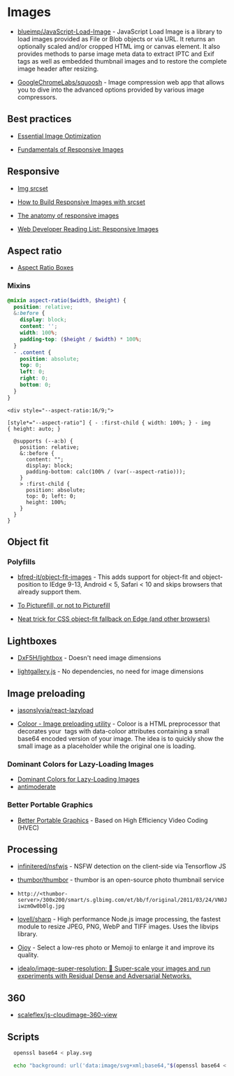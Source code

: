 # Images

- [blueimp/JavaScript-Load-Image](https://github.com/blueimp/JavaScript-Load-Image) - JavaScript Load Image is a library to load images provided as File or Blob objects or via URL. It returns an optionally scaled and/or cropped HTML img or canvas element. It also provides methods to parse image meta data to extract IPTC and Exif tags as well as embedded thumbnail images and to restore the complete image header after resizing.

- [GoogleChromeLabs/squoosh](https://github.com/GoogleChromeLabs/squoosh) - Image compression web app that allows you to dive into the advanced options provided by various image compressors.

## Best practices

- [Essential Image Optimization](https://images.guide/)

- [Fundamentals of Responsive Images](https://www.lullabot.com/articles/fundamentals-of-responsive-images)

## Responsive

- [Img srcset](https://css-tricks.com/responsive-images-youre-just-changing-resolutions-use-srcset/)

- [How to Build Responsive Images with srcset](https://www.sitepoint.com/how-to-build-responsive-images-with-srcset/)

- [The anatomy of responsive images](https://jakearchibald.com/2015/anatomy-of-responsive-images/)

- [Web Developer Reading List: Responsive Images](http://thenewcode.com/1177/Web-Developer-Reading-List-Responsive-Images)

## Aspect ratio

- [Aspect Ratio Boxes](https://css-tricks.com/aspect-ratio-boxes/)

### Mixins

```scss
@mixin aspect-ratio($width, $height) {
  position: relative;
  &:before {
    display: block;
    content: '';
    width: 100%;
    padding-top: ($height / $width) * 100%;
  }
  - .content {
    position: absolute;
    top: 0;
    left: 0;
    right: 0;
    bottom: 0;
  }
}
```

```
<div style="--aspect-ratio:16/9;">

[style*="--aspect-ratio"] { - :first-child { width: 100%; } - img          { height: auto; }

  @supports (--a:b) {
    position: relative;
    &::before {
      content: "";
      display: block;
      padding-bottom: calc(100% / (var(--aspect-ratio)));
    }
    > :first-child {
      position: absolute;
      top: 0; left: 0;
      height: 100%;
    }
  }
}
```

## Object fit

### Polyfills

- [bfred-it/object-fit-images](https://github.com/bfred-it/object-fit-images) - This adds support for object-fit and object-position to IEdge 9-13, Android < 5, Safari < 10 and skips browsers that already support them.

- [To Picturefill, or not to Picturefill](https://www.filamentgroup.com/lab/to-picturefill.html)

- [Neat trick for CSS object-fit fallback on Edge (and other browsers)](https://medium.com/@primozcigler/neat-trick-for-css-object-fit-fallback-on-edge-and-other-browsers-afbc53bbb2c3#.68cdxqj0j)

## Lightboxes

- [DxF5H/lightbox](https://github.com/DxF5H/lightbox) - Doesn't need image dimensions

- [lightgallery.js](https://github.com/sachinchoolur/lightgallery.js) - No dependencies, no need for image dimensions

## Image preloading

- [jasonslyvia/react-lazyload](https://github.com/jasonslyvia/react-lazyload)

- [Coloor - Image preloading utility](https://github.com/krasimir/coloor) - Coloor is a HTML preprocessor that decorates your <img> tags with data-coloor attributes containing a small base64 encoded version of your image. The idea is to quickly show the small image as a placeholder while the original one is loading.

### Dominant Colors for Lazy-Loading Images

- [Dominant Colors for Lazy-Loading Images](https://manu.ninja/dominant-colors-for-lazy-loading-images)
- [antimoderate](https://github.com/whackashoe/antimoderate)

### Better Portable Graphics

- [Better Portable Graphics](https://en.wikipedia.org/wiki/Better_Portable_Graphics) - Based on High Efficiency Video Coding (HVEC)

## Processing

- [infinitered/nsfwjs](https://github.com/infinitered/nsfwjs) - NSFW detection on the client-side via Tensorflow JS

- [thumbor/thumbor](https://github.com/thumbor/thumbor) - thumbor is an open-source photo thumbnail service
- `http://<thumbor-server>/300x200/smart/s.glbimg.com/et/bb/f/original/2011/03/24/VN0JiwzmOw0b0lg.jpg`

- [lovell/sharp](https://github.com/lovell/sharp) - High performance Node.js image processing, the fastest module to resize JPEG, PNG, WebP and TIFF images. Uses the libvips library.

- [Ojoy](https://ojoy.netlify.app/) - Select a low-res photo or Memoji to enlarge it and improve its quality.

- [idealo/image-super-resolution: 🔎 Super-scale your images and run experiments with Residual Dense and Adversarial Networks.](https://github.com/idealo/image-super-resolution)

## 360

- [scaleflex/js-cloudimage-360-view](https://github.com/scaleflex/js-cloudimage-360-view)

## Scripts

```bash
  openssl base64 < play.svg
```

```bash
  echo "background: url('data:image/svg+xml;base64,"$(openssl base64 < path/to/file.svg)"');"
```
